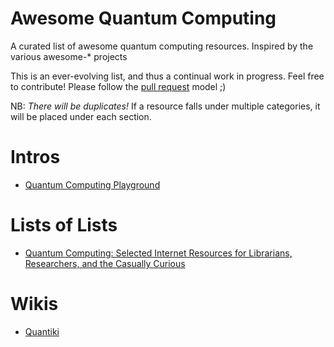 # Awesome Quantum Computing
A curated list of awesome quantum computing resources. Inspired by the various awesome-* projects

This is an ever-evolving list, and thus a continual work in progress. Feel free to contribute! Please follow the [pull request](https://help.github.com/articles/using-pull-requests/) model ;)

NB: _There will be duplicates!_ If a resource falls under multiple categories, it will be placed under each section.

# Intros
- [Quantum Computing Playground](https://qcplayground.withgoogle.com/#/home)

# Lists of Lists
- [Quantum Computing: Selected Internet Resources for Librarians, Researchers, and the Casually Curious](http://www.istl.org/09-spring/internet.html)

# Wikis
- [Quantiki](http://www.quantiki.org)
